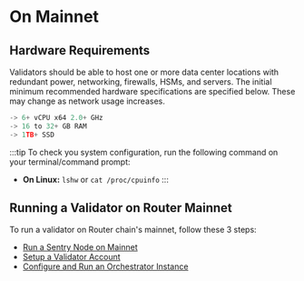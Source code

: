 # On Mainnet

## Hardware Requirements
Validators should be able to host one or more data center locations with redundant power, networking, firewalls, HSMs, and servers. The initial minimum recommended hardware specifications are specified below. These may change as network usage increases.

```jsx
-> 6+ vCPU x64 2.0+ GHz
-> 16 to 32+ GB RAM
-> 1TB+ SSD
```

:::tip
To check you system configuration, run the following command on your terminal/command prompt:
- **On Linux:** `lshw` or `cat /proc/cpuinfo`
:::

## Running a Validator on Router Mainnet
To run a validator on Router chain's mainnet, follow these 3 steps:
- [Run a Sentry Node on Mainnet](./on-mainnet/run-a-node)
- [Setup a Validator Account](./on-mainnet/setup-a-validator-account)
- [Configure and Run an Orchestrator Instance](./on-mainnet/configure-and-run-an-orchestrator-instance)